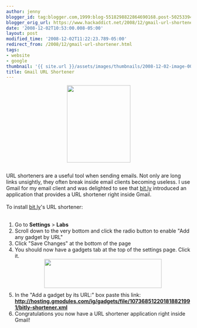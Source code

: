 ```yaml
---
author: jenny
blogger_id: tag:blogger.com,1999:blog-5518298822864690168.post-5025339423261403473
blogger_orig_url: https://www.hackaddict.net/2008/12/gmail-url-shortener.html
date: '2008-12-02T10:53:00.008-05:00'
layout: post
modified_time: '2008-12-02T11:22:23.789-05:00'
redirect_from: /2008/12/gmail-url-shortener.html
tags:
- website
- google
thumbnail: '{{ site.url }}/assets/images/thumbnails/2008-12-02-image-0000.png'
title: Gmail URL Shortener
---
```


<img alt="" border="0" id="BLOGGER_PHOTO_ID_5275223977709884834" src="{{ site.url }}/assets/images/posts/2008-12-02-image-0000.png" style="margin: 0px auto 10px; display: block; text-align: center;  width: 173px; height: 210px;"/><br/>URL shorteners are a useful tool when sending emails.  Not only are long links unsightly, they often break inside email clients becoming useless.  I use Gmail for my email client and was delighted to see that <a href="http://www.bit.ly/">bit.ly</a> introduced an application that provides a URL shortener right inside Gmail.<br/><br/>To install <a href="http://www.bit.ly/">bit.ly</a>'s URL shortener:<br/><br/><ol><li>Go to <b>Settings</b> &gt; <b>Labs</b></li><li>Scroll down to the very bottom and click the radio button to enable "<span class="jwjW1c">Add any gadget by URL"</span></li><li><span class="jwjW1c">Click "Save Changes" at the bottom of the page<br/></span></li><li><span class="jwjW1c">You should now have a gadgets tab at the top of the settings page.  Click it.</span><img alt="" border="0" id="BLOGGER_PHOTO_ID_5275223591791369314" src="{{ site.url }}/assets/images/posts/2008-12-02-image-0001.png" style="margin: 0px auto 10px; display: block; text-align: center;  width: 320px; height: 79px;"/></li><li><span class="jwjW1c">In the <span style="font-size:100%;">"</span></span><span style="font-size:100%;">Add a gadget by its URL:" box</span> paste this link: <br/><span class="jwjW1c"><b>http://hosting.gmodules.com/ig/gadgets/file/107368512201818821991/bitly-shortener.xml</b></span><br/></li><li><span class="jwjW1c">Congratulations you now have a URL shortener application right inside Gmail!<br/></span></li></ol>